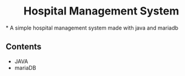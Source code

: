 <h1 align="center">Hospital Management System</h1>
* A simple hospital management system made with java and mariadb

## Contents

- JAVA 
- mariaDB
